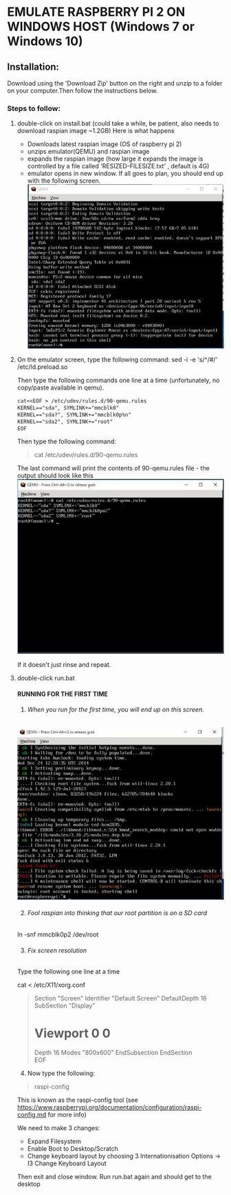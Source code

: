 # EMULATE RASPBERRY PI 2 ON WINDOWS HOST (Windows 7 or Windows 10)


## Installation:
Download using the 'Download Zip' button on the right and unzip to a folder on your computer.Then follow the instructions below.

### Steps to follow:

1. double-click on install.bat 
   (could take a while, be patient, also needs to download raspian image ~1.2GB)
    Here is what happens
    - Downloads latest raspian image (OS of raspberry pi 2)
    - unzips emulator(QEMU) and raspian image
    - expands the raspian image (how large it expands the image is controlled by a file called 
      'RESIZED-FILESIZE.txt' , default is 4G)
    - emulator opens in new window. If all goes to plan, you should end up with the following screen.
    ![install.jpg](https://raw.githubusercontent.com/mohankumargupta/raspberrypiVM/master/install.jpg)

2. On the emulator screen, type the following command:
    sed -i -e 's/^/#/' /etc/ld.preload.so

    Then type the following commands one line at a time (unfortunately, no copy/paste available in qemu).

    ```
    cat<<EOF > /etc/udev/rules.d/90-qemu.rules
    KERNEL=="sda", SYMLINK+="mmcblk0"
    KERNEL=="sda?", SYMLINK+="mmcblk0p%n"
    KERNEL=="sda2", SYMLINK+="root"
    EOF
    ```

    Then type the following command:

    >cat /etc/udev/rules.d/90-qemu.rules

    The last command will print the contents of 90-qemu.rules file - the output should look like this
    ![udevrules.jpg](https://raw.githubusercontent.com/mohankumargupta/raspberrypiVM/master/udevrules.jpg)

    If it doesn't just rinse and repeat.

3. double-click run.bat

   #### RUNNING FOR THE FIRST TIME
   1. ###### When you run for the first time, you will end up on this screen.

   ![run.jpg](https://raw.githubusercontent.com/mohankumargupta/raspberrypiVM/master/run.jpg)

   2. ###### Fool raspian into thinking that our root partition is on a SD card 

   ln -snf mmcblk0p2 /dev/root

   3. ###### Fix screen resolution
     Type the following one line at a time

     cat <<EOF > /etc/X11/xorg.conf

     >Section "Screen"
     >Identifier "Default Screen"
     >DefaultDepth 16
     >SubSection "Display"
     ># Viewport 0 0
     >Depth 16
     >Modes "800x600"
     >EndSubsection
     >EndSection    
     >EOF


   4. Now type the following:

   >raspi-config

   This is known as the raspi-config tool 
   (see https://www.raspberrypi.org/documentation/configuration/raspi-config.md for more info)

   We need to make 3 changes:
   - Expand Filesystem
   - Enable Boot to Desktop/Scratch
   - Change keyboard layout by choosing 3 Internationisation Options -> I3 Change Keyboard Layout 

    Then exit and close window. Run run.bat again and should get to the desktop







